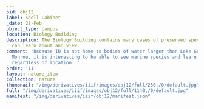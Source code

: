 ```yaml
---
pid: obj12
label: Shell Cabinet
_date: 28-Feb
object_type: campus
location: Biology Building
description: The Biology Building contains many cases of preserved species that students
  can learn about and view.
comment: 'Because IU is not home to bodies of water larger than Lake Griffy or Lake
  Monroe, it is interesting to be able to see marine species and learn about them
  regardless of location. '
order: '11'
layout: nature_item
collection: nature
thumbnail: "/img/derivatives/iiif/images/obj12/full/250,/0/default.jpg"
full: "/img/derivatives/iiif/images/obj12/full/1140,/0/default.jpg"
manifest: "/img/derivatives/iiif/obj12/manifest.json"
---
```


